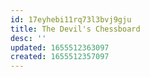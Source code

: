 ```yaml
---
id: 17eyhebi11rq73l3bvj9gju
title: The Devil's Chessboard
desc: ''
updated: 1655512363097
created: 1655512357097
---
```


